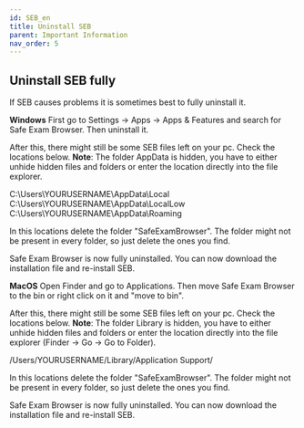 ```yaml
---
id: SEB_en
title: Uninstall SEB
parent: Important Information
nav_order: 5
---
```


## Uninstall SEB fully
If SEB causes problems it is sometimes best to fully uninstall it.

**Windows**
First go to Settings -> Apps -> Apps & Features and search for Safe Exam Browser. Then uninstall it.

After this, there might still be some SEB files left on your pc. Check the locations below.
**Note**: The folder AppData is hidden, you have to either unhide hidden files and folders or enter the location directly into the file explorer.

C:\Users\YOURUSERNAME\AppData\Local
C:\Users\YOURUSERNAME\AppData\LocalLow
C:\Users\YOURUSERNAME\AppData\Roaming

In this locations delete the folder "SafeExamBrowser". The folder might not be present in every folder, so just delete the ones you find.

Safe Exam Browser is now fully uninstalled. You can now download the installation file and re-install SEB.

**MacOS**
Open Finder and go to Applications. Then move Safe Exam Browser to the bin or right click on it and "move to bin".

After this, there might still be some SEB files left on your pc. Check the locations below.
**Note**: The folder Library is hidden, you have to either unhide hidden files and folders or enter the location directly into the file explorer (Finder -> Go -> Go to Folder).

/Users/YOURUSERNAME/Library/Application Support/

In this locations delete the folder "SafeExamBrowser". The folder might not be present in every folder, so just delete the ones you find.

Safe Exam Browser is now fully uninstalled. You can now download the installation file and re-install SEB.